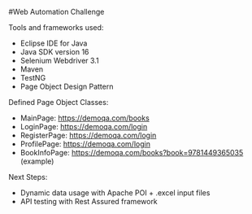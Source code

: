 #Web Automation Challenge 

Tools and frameworks used: 

- Eclipse IDE for Java 
- Java SDK version 16 
- Selenium Webdriver 3.1 
- Maven 
- TestNG 
- Page Object Design Pattern

Defined Page Object Classes: 

- MainPage: https://demoqa.com/books
- LoginPage: https://demoqa.com/login
- RegisterPage: https://demoqa.com/login
- ProfilePage: https://demoqa.com/login 
- BookInfoPage: https://demoqa.com/books?book=9781449365035 (example)

Next Steps: 

- Dynamic data usage with Apache POI + .excel input files 
- API testing with Rest Assured framework

